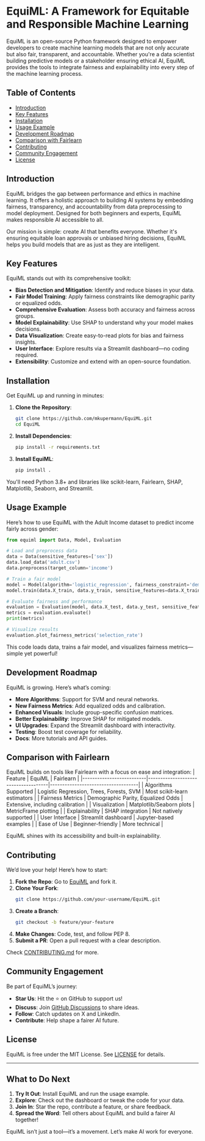 # EquiML: A Framework for Equitable and Responsible Machine Learning

EquiML is an open-source Python framework designed to empower developers to create machine learning models that are not only accurate but also fair, transparent, and accountable. Whether you're a data scientist building predictive models or a stakeholder ensuring ethical AI, EquiML provides the tools to integrate fairness and explainability into every step of the machine learning process.

## Table of Contents
- [Introduction](#introduction)
- [Key Features](#key-features)
- [Installation](#installation)
- [Usage Example](#usage-example)
- [Development Roadmap](#development-roadmap)
- [Comparison with Fairlearn](#comparison-with-fairlearn)
- [Contributing](#contributing)
- [Community Engagement](#community-engagement)
- [License](#license)

## Introduction
EquiML bridges the gap between performance and ethics in machine learning. It offers a holistic approach to building AI systems by embedding fairness, transparency, and accountability from data preprocessing to model deployment. Designed for both beginners and experts, EquiML makes responsible AI accessible to all.

Our mission is simple: create AI that benefits everyone. Whether it's ensuring equitable loan approvals or unbiased hiring decisions, EquiML helps you build models that are as just as they are intelligent.

## Key Features
EquiML stands out with its comprehensive toolkit:
- **Bias Detection and Mitigation**: Identify and reduce biases in your data.
- **Fair Model Training**: Apply fairness constraints like demographic parity or equalized odds.
- **Comprehensive Evaluation**: Assess both accuracy and fairness across groups.
- **Model Explainability**: Use SHAP to understand why your model makes decisions.
- **Data Visualization**: Create easy-to-read plots for bias and fairness insights.
- **User Interface**: Explore results via a Streamlit dashboard—no coding required.
- **Extensibility**: Customize and extend with an open-source foundation.

## Installation
Get EquiML up and running in minutes:
1. **Clone the Repository**:
   ```bash
   git clone https://github.com/mkupermann/EquiML.git
   cd EquiML
   ```
2. **Install Dependencies**:
   ```bash
   pip install -r requirements.txt
   ```
3. **Install EquiML**:
   ```bash
   pip install .
   ```

You'll need Python 3.8+ and libraries like scikit-learn, Fairlearn, SHAP, Matplotlib, Seaborn, and Streamlit.

## Usage Example
Here’s how to use EquiML with the Adult Income dataset to predict income fairly across gender:
```python
from equiml import Data, Model, Evaluation

# Load and preprocess data
data = Data(sensitive_features=['sex'])
data.load_data('adult.csv')
data.preprocess(target_column='income')

# Train a fair model
model = Model(algorithm='logistic_regression', fairness_constraint='demographic_parity')
model.train(data.X_train, data.y_train, sensitive_features=data.X_train[['sex_Female']])

# Evaluate fairness and performance
evaluation = Evaluation(model, data.X_test, data.y_test, sensitive_features=data.X_test[['sex_Female']])
metrics = evaluation.evaluate()
print(metrics)

# Visualize results
evaluation.plot_fairness_metrics('selection_rate')
```

This code loads data, trains a fair model, and visualizes fairness metrics—simple yet powerful!

## Development Roadmap
EquiML is growing. Here’s what’s coming:
- **More Algorithms**: Support for SVM and neural networks.
- **New Fairness Metrics**: Add equalized odds and calibration.
- **Enhanced Visuals**: Include group-specific confusion matrices.
- **Better Explainability**: Improve SHAP for mitigated models.
- **UI Upgrades**: Expand the Streamlit dashboard with interactivity.
- **Testing**: Boost test coverage for reliability.
- **Docs**: More tutorials and API guides.

## Comparison with Fairlearn
EquiML builds on tools like Fairlearn with a focus on ease and integration:
| Feature                  | EquiML                              | Fairlearn                          |
|--------------------------|-------------------------------------|------------------------------------|
| Algorithms Supported     | Logistic Regression, Trees, Forests, SVM | Most scikit-learn estimators |
| Fairness Metrics         | Demographic Parity, Equalized Odds  | Extensive, including calibration   |
| Visualization            | Matplotlib/Seaborn plots            | MetricFrame plotting               |
| Explainability           | SHAP integration                   | Not natively supported             |
| User Interface           | Streamlit dashboard                | Jupyter-based examples             |
| Ease of Use              | Beginner-friendly                  | More technical                     |

EquiML shines with its accessibility and built-in explainability.

## Contributing
We’d love your help! Here’s how to start:
1. **Fork the Repo**: Go to [EquiML](https://github.com/mkupermann/EquiML) and fork it.
2. **Clone Your Fork**:
   ```bash
   git clone https://github.com/your-username/EquiML.git
   ```
3. **Create a Branch**:
   ```bash
   git checkout -b feature/your-feature
   ```
4. **Make Changes**: Code, test, and follow PEP 8.
5. **Submit a PR**: Open a pull request with a clear description.

Check [CONTRIBUTING.md](https://github.com/mkupermann/EquiML/blob/main/CONTRIBUTING.md) for more.

## Community Engagement
Be part of EquiML’s journey:
- **Star Us**: Hit the ⭐ on GitHub to support us!
- **Discuss**: Join [GitHub Discussions](https://github.com/mkupermann/EquiML/discussions) to share ideas.
- **Follow**: Catch updates on X and LinkedIn.
- **Contribute**: Help shape a fairer AI future.

## License
EquiML is free under the MIT License. See [LICENSE](https://github.com/mkupermann/EquiML/blob/main/LICENSE) for details.

---

## What to Do Next
1. **Try It Out**: Install EquiML and run the usage example.
2. **Explore**: Check out the dashboard or tweak the code for your data.
3. **Join In**: Star the repo, contribute a feature, or share feedback.
4. **Spread the Word**: Tell others about EquiML and build a fairer AI together!

EquiML isn’t just a tool—it’s a movement. Let’s make AI work for everyone.